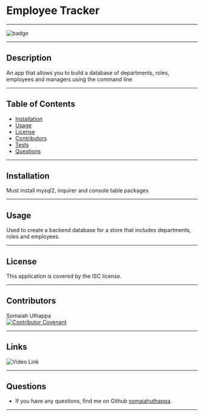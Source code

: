 
  # Employee Tracker <br/>

  -------------------

  ![badge](https://img.shields.io/badge/license-ISC-success)

  -------------------

  ## Description
  An app that allows you to build a database of departments, roles, employees and managers using the command line

  -------------------

  ## Table of Contents
  - [Installation](#installation)
  - [Usage](#usage)
  - [License](#license)
  - [Contributors](#contributors)
  - [Tests](#tests)
  - [Questions](#questions)

  -------------------

  ## Installation
  Must install mysql2, inquirer and console table packages

  -------------------

  ## Usage
  Used to create a backend database for a store that includes departments, roles and employees.

  -------------------

  ## License
  This application is covered by the ISC license.

  -------------------

  ## Contributors
  Somaiah Uthappa <br/>
  [![Contributor Covenant](https://img.shields.io/badge/Contributor%20Covenant-2.1-4baaaa.svg)](code_of_conduct.md)

  -------------------

  ## Links
  ![Video Link](https://drive.google.com/file/d/17CwG2ZhEeJX0tYtud5CvQUgJDDx0oFgO/view) 

  -------------------

  ## Questions
  - If you have any questions, find me on Github [somaiahuthappa](https://github.com/somaiahuthappa).

  -------------------

